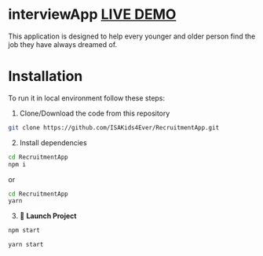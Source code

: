 # interviewApp [LIVE DEMO](https://intervyou.netlify.com)

This application is designed to help every younger and older person find the job they have always dreamed of.

# **Installation**

To run it in local environment follow these steps:
    
1. Clone/Download the code from this repository

```bash
git clone https://github.com/ISAKids4Ever/RecruitmentApp.git
```

2. Install dependencies 
    
```bash
cd RecruitmentApp
npm i
```

or 

```bash
cd RecruitmentApp
yarn
```
3. 🚀 **Launch Project**
    
```bash
npm start
```

```bash
yarn start
```
